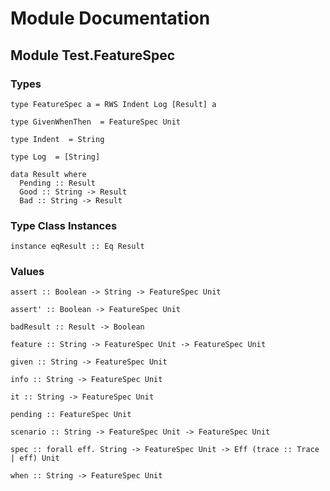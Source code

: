 # Module Documentation

## Module Test.FeatureSpec

### Types

    type FeatureSpec a = RWS Indent Log [Result] a

    type GivenWhenThen  = FeatureSpec Unit

    type Indent  = String

    type Log  = [String]

    data Result where
      Pending :: Result
      Good :: String -> Result
      Bad :: String -> Result


### Type Class Instances

    instance eqResult :: Eq Result


### Values

    assert :: Boolean -> String -> FeatureSpec Unit

    assert' :: Boolean -> FeatureSpec Unit

    badResult :: Result -> Boolean

    feature :: String -> FeatureSpec Unit -> FeatureSpec Unit

    given :: String -> FeatureSpec Unit

    info :: String -> FeatureSpec Unit

    it :: String -> FeatureSpec Unit

    pending :: FeatureSpec Unit

    scenario :: String -> FeatureSpec Unit -> FeatureSpec Unit

    spec :: forall eff. String -> FeatureSpec Unit -> Eff (trace :: Trace | eff) Unit

    when :: String -> FeatureSpec Unit



